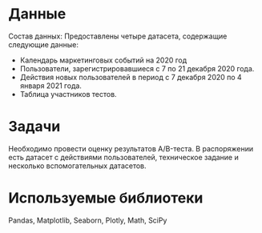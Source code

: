 # Данные
Состав данных:
Предоставлены четыре датасета, содержащие следующие данные:
- Календарь маркетинговых событий на 2020 год
- Пользователи, зарегистрировавшиеся с 7 по 21 декабря 2020 года.
- Действия новых пользователей в период с 7 декабря 2020 по 4 января 2021 года.
- Таблица участников тестов.

# Задачи
Необходимо провести оценку результатов A/B-теста. В распоряжении есть датасет с действиями пользователей, техническое задание и несколько вспомогательных датасетов.

# Используемые библиотеки
Pandas, Matplotlib, Seaborn, Plotly, Math, SciPy
